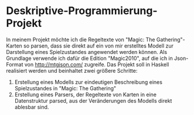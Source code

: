 # Deskriptive-Programmierung-Projekt

In meinem Projekt möchte ich die Regeltexte von "Magic: The Gathering"-Karten so parsen, dass sie direkt auf ein von mir erstelltes Modell zur Darstellung eines Spielzustandes angewendet werden können.
Als Grundlage verwende ich dafür die Edition "Magic2010", auf die ich in Json-Format von http://mtgjson.com/ zugreife.
Das Projekt soll in Haskell realisiert werden und beinhaltet zwei größere Schritte:

1. Erstellung eines Modells zur eindeutigen Beschreibung eines Spielzustandes in "Magic: The Gathering"
2. Erstellung eines Parsers, der Regeltexte von Karten in eine Datenstruktur parsed, aus der Veränderungen des Modells direkt ablesbar sind.

